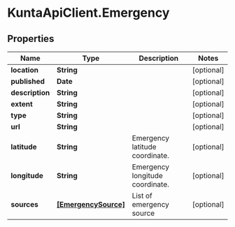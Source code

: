 # KuntaApiClient.Emergency

## Properties
Name | Type | Description | Notes
------------ | ------------- | ------------- | -------------
**location** | **String** |  | [optional] 
**published** | **Date** |  | [optional] 
**description** | **String** |  | [optional] 
**extent** | **String** |  | [optional] 
**type** | **String** |  | [optional] 
**url** | **String** |  | [optional] 
**latitude** | **String** | Emergency latitude coordinate. | [optional] 
**longitude** | **String** | Emergency longitude coordinate. | [optional] 
**sources** | [**[EmergencySource]**](EmergencySource.md) | List of emergency source | [optional] 


